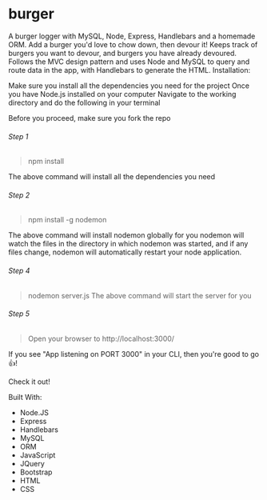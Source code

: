# burger
A burger logger with MySQL, Node, Express, Handlebars and a homemade ORM. 
Add a burger you'd love to chow down, then devour it! Keeps track of burgers you want 
to devour, and burgers you have already devoured.
Follows the MVC design pattern and uses Node and MySQL to query and route data in the app, 
with Handlebars to generate the HTML.
Installation: 

Make sure you install all the dependencies you need for the project
Once you have Node.js installed on your computer
Navigate to the working directory and do the following in your terminal

Before you proceed, make sure you fork the repo

###### Step 1
> npm install

The above command will install all the dependencies you need


###### Step 2
> npm install -g nodemon

The above command will install nodemon globally for you
nodemon will watch the files in the directory in which nodemon was started, and if any files 
change, nodemon will automatically restart your node application.


###### Step 4
> nodemon server.js
The above command will start the server for you


###### Step 5
> Open your browser to http://localhost:3000/

If you see "App listening on PORT 3000" in your CLI, then you're good to go :thumbsup:!

Check it out!

Built With:

* Node.JS
* Express
* Handlebars
* MySQL
* ORM
* JavaScript
* JQuery
* Bootstrap
* HTML
* CSS



